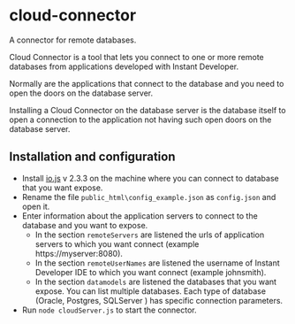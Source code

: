 # cloud-connector

A connector for remote databases.

Cloud Connector is a tool that lets you connect to one or more remote databases from applications developed with Instant Developer.

Normally are the applications that connect to the database and you need to open the doors on the database server.

Installing a Cloud Connector on the database server is the database itself to open a connection to the application not having such open doors on the database server.

## Installation and configuration

- Install [io.js](https://iojs.org) v 2.3.3 on the machine where you can connect to database that you want expose.
- Rename the file `public_html\config_example.json` as `config.json` and open it.
- Enter information about the application servers to connect to the database and you want to expose.
  - In the section `remoteServers` are listened the urls of application servers to which you want connect (example https://myserver:8080).
  - In the section `remoteUserNames` are listened the username of Instant Developer IDE to which you want connect (example johnsmith).
  - In the section `datamodels` are listened the databases that you want expose. You can list multiple databases. Each type of database (Oracle, Postgres, SQLServer ) has specific connection parameters.
- Run `node cloudServer.js` to start the connector.
